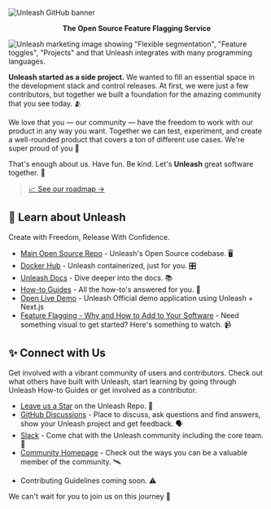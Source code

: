 ![Unleash GitHub banner](https://user-images.githubusercontent.com/18158596/196736157-b20a5fbf-74ac-47cd-a991-fe6e2d2bc960.png)

<p align="center">
<b>The Open Source Feature Flagging Service</b>
</p>

![Unleash marketing image showing "Flexible segmentation", "Feature toggles", "Projects" and that Unleash integrates with many programming languages.](https://user-images.githubusercontent.com/18158596/196740001-569c6951-e989-4f7e-b31b-def5c40fa2aa.png)


<!-- <img width="600" alt="Unleash Logo" src="https://user-images.githubusercontent.com/18158596/196730085-d168ff9e-8b1a-4790-8219-882336df6479.png"> -->

**Unleash started as a side project.** We wanted to fill an essential space in the development stack and control releases. At first, we were just a few contributors, but together we built a foundation for the amazing community that you see today. 🫂

We love that you — our community — have the freedom to work with our product in any way you want. Together we can test, experiment, and create a well-rounded product that covers a ton of different use cases. We're super proud of you 🙏

That's enough about us. Have fun. Be kind. Let's **Unleash** great software together. 💪

> [📈 See our roadmap →](https://github.com/orgs/Unleash/projects/5)

## 🚀 Learn about Unleash
Create with Freedom, Release With Confidence.

- [Main Open Source Repo](https://github.com/Unleash/unleash) - Unleash's Open Source codebase. 🖥️
- [Docker Hub](https://hub.docker.com/r/unleashorg/unleash-server) - Unleash containerized, just for you. 🎛️ 
- [Unleash Docs](https://docs.getunleash.io) - Dive deeper into the docs. 📚
- [How-to Guides](https://docs.getunleash.io/how-to) - All the how-to's answered for you. 🙋
- [Open Live Demo](https://www.getunleash.io/interactive-demo) - Unleash Official demo application using Unleash + Next.js
- [Feature Flagging - Why and How to Add to Your Software](https://youtu.be/-yHZ9uLVSp4) - Need something visual to get started? Here's something to watch. 📹

## ✨ Connect with Us

Get involved with a vibrant community of users and contributors. Check out what others have built with Unleash, start learning by going through Unleash How-to Guides or get involved as a contributor.

- [Leave us a Star](https://github.com/Unleash/unleash) on the Unleash Repo. 🌟
- [GitHub Discussions](https://github.com/Unleash/unleash/discussions) - Place to discuss, ask questions and find answers, show your Unleash project and get feedback. 🗣️
- [Slack](https://unleash-community.slack.com/) -  Come chat with the Unleash community including the core team. 💬 
- [Community Homepage](https://www.getunleash.io/unleash-community) - Check out the ways you can be a valuable member of the community. 🛰️ 
<!-- - [Events at Unleash]() - Learn more about new Events for the Unleash Community. 🎪 -->
- Contributing Guidelines coming soon. ⚠️

We can't wait for you to join us on this journey 🫶
